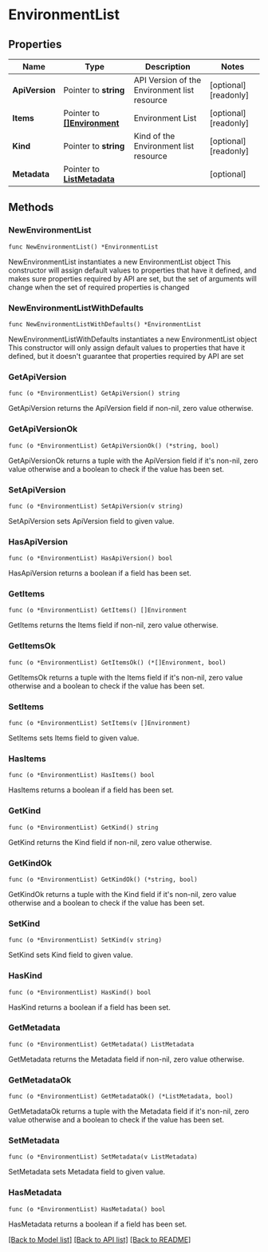 # EnvironmentList

## Properties

Name | Type | Description | Notes
------------ | ------------- | ------------- | -------------
**ApiVersion** | Pointer to **string** | API Version of the Environment list resource | [optional] [readonly] 
**Items** | Pointer to [**[]Environment**](Environment.md) | Environment List | [optional] [readonly] 
**Kind** | Pointer to **string** | Kind of the Environment list resource | [optional] [readonly] 
**Metadata** | Pointer to [**ListMetadata**](ListMetadata.md) |  | [optional] 

## Methods

### NewEnvironmentList

`func NewEnvironmentList() *EnvironmentList`

NewEnvironmentList instantiates a new EnvironmentList object
This constructor will assign default values to properties that have it defined,
and makes sure properties required by API are set, but the set of arguments
will change when the set of required properties is changed

### NewEnvironmentListWithDefaults

`func NewEnvironmentListWithDefaults() *EnvironmentList`

NewEnvironmentListWithDefaults instantiates a new EnvironmentList object
This constructor will only assign default values to properties that have it defined,
but it doesn't guarantee that properties required by API are set

### GetApiVersion

`func (o *EnvironmentList) GetApiVersion() string`

GetApiVersion returns the ApiVersion field if non-nil, zero value otherwise.

### GetApiVersionOk

`func (o *EnvironmentList) GetApiVersionOk() (*string, bool)`

GetApiVersionOk returns a tuple with the ApiVersion field if it's non-nil, zero value otherwise
and a boolean to check if the value has been set.

### SetApiVersion

`func (o *EnvironmentList) SetApiVersion(v string)`

SetApiVersion sets ApiVersion field to given value.

### HasApiVersion

`func (o *EnvironmentList) HasApiVersion() bool`

HasApiVersion returns a boolean if a field has been set.

### GetItems

`func (o *EnvironmentList) GetItems() []Environment`

GetItems returns the Items field if non-nil, zero value otherwise.

### GetItemsOk

`func (o *EnvironmentList) GetItemsOk() (*[]Environment, bool)`

GetItemsOk returns a tuple with the Items field if it's non-nil, zero value otherwise
and a boolean to check if the value has been set.

### SetItems

`func (o *EnvironmentList) SetItems(v []Environment)`

SetItems sets Items field to given value.

### HasItems

`func (o *EnvironmentList) HasItems() bool`

HasItems returns a boolean if a field has been set.

### GetKind

`func (o *EnvironmentList) GetKind() string`

GetKind returns the Kind field if non-nil, zero value otherwise.

### GetKindOk

`func (o *EnvironmentList) GetKindOk() (*string, bool)`

GetKindOk returns a tuple with the Kind field if it's non-nil, zero value otherwise
and a boolean to check if the value has been set.

### SetKind

`func (o *EnvironmentList) SetKind(v string)`

SetKind sets Kind field to given value.

### HasKind

`func (o *EnvironmentList) HasKind() bool`

HasKind returns a boolean if a field has been set.

### GetMetadata

`func (o *EnvironmentList) GetMetadata() ListMetadata`

GetMetadata returns the Metadata field if non-nil, zero value otherwise.

### GetMetadataOk

`func (o *EnvironmentList) GetMetadataOk() (*ListMetadata, bool)`

GetMetadataOk returns a tuple with the Metadata field if it's non-nil, zero value otherwise
and a boolean to check if the value has been set.

### SetMetadata

`func (o *EnvironmentList) SetMetadata(v ListMetadata)`

SetMetadata sets Metadata field to given value.

### HasMetadata

`func (o *EnvironmentList) HasMetadata() bool`

HasMetadata returns a boolean if a field has been set.


[[Back to Model list]](../README.md#documentation-for-models) [[Back to API list]](../README.md#documentation-for-api-endpoints) [[Back to README]](../README.md)



